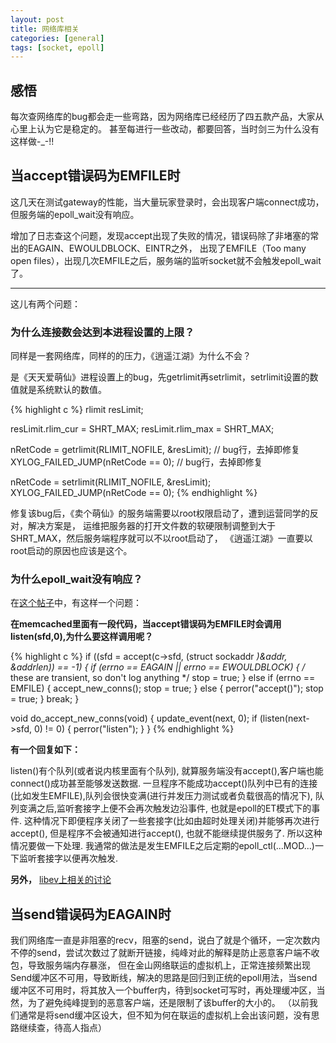 ```yaml
---
layout: post
title: 网络库相关
categories: [general]
tags: [socket, epoll]
---
```


## 感悟 ##
每次查网络库的bug都会走一些弯路，因为网络库已经经历了四五款产品，大家从心里上认为它是稳定的。
甚至每进行一些改动，都要回答，当时剑三为什么没有这样做-_-!!

## 当accept错误码为EMFILE时 ##

这几天在测试gateway的性能，当大量玩家登录时，会出现客户端connect成功，但服务端的epoll_wait没有响应。

增加了日志查这个问题，发现accept出现了失败的情况，错误码除了非堵塞的常出的EAGAIN、EWOULDBLOCK、EINTR之外，
出现了EMFILE（Too many open files），出现几次EMFILE之后，服务端的监听socket就不会触发epoll_wait了。

----------

这儿有两个问题：
### 为什么连接数会达到本进程设置的上限？ ###
同样是一套网络库，同样的的压力，《逍遥江湖》为什么不会？

是《天天爱萌仙》进程设置上的bug，先getrlimit再setrlimit，setrlimit设置的数值就是系统默认的数值。
    
{% highlight c %}
rlimit resLimit;

resLimit.rlim_cur = SHRT_MAX;
resLimit.rlim_max = SHRT_MAX;

nRetCode = getrlimit(RLIMIT_NOFILE, &resLimit); // bug行，去掉即修复
XYLOG_FAILED_JUMP(nRetCode == 0); // bug行，去掉即修复

nRetCode = setrlimit(RLIMIT_NOFILE, &resLimit);
XYLOG_FAILED_JUMP(nRetCode == 0);
{% endhighlight %}

修复该bug后，《卖个萌仙》的服务端需要以root权限启动了，遭到运营同学的反对，解决方案是，
运维把服务器的打开文件数的软硬限制调整到大于SHRT_MAX，然后服务端程序就可以不以root启动了，
《逍遥江湖》一直要以root启动的原因也应该是这个。

### 为什么epoll_wait没有响应？ ###

在[这个帖子](http://bbs.chinaunix.net/thread-1495863-1-1.html)中，有这样一个问题：

**在memcached里面有一段代码，当accept错误码为EMFILE时会调用listen(sfd,0),为什么要这样调用呢？**
    
{% highlight c %}
if ((sfd = accept(c->sfd, (struct sockaddr *)&addr, &addrlen)) == -1) {
    if (errno == EAGAIN || errno == EWOULDBLOCK) {
        /* these are transient, so don't log anything */
        stop = true;
    } else if (errno == EMFILE) {
        accept_new_conns();
        stop = true;
    } else {
        perror("accept()");
        stop = true;
    }
    break;
}

void do_accept_new_conns(void) {
    update_event(next, 0);
    if (listen(next->sfd, 0) != 0) {
        perror("listen");
    }
}
{% endhighlight %}

**有一个回复如下：**

listen()有个队列(或者说内核里面有个队列),
就算服务端没有accept(),客户端也能connect()成功甚至能够发送数据.
一旦程序不能成功accept()队列中已有的连接(比如发生EMFILE),队列会很快变满(进行并发压力测试或者负载很高的情况下),
队列变满之后,监听套接字上便不会再次触发边沿事件,
也就是epoll的ET模式下的事件.
这种情况下即便程序关闭了一些套接字(比如由超时处理关闭)并能够再次进行accept(),
但是程序不会被通知进行accept(), 也就不能继续提供服务了.
所以这种情况要做一下处理.
我通常的做法是发生EMFILE之后定期的epoll_ctl(...MOD...)一下监听套接字以便再次触发.

**另外，**
[libev上相关的讨论](http://search.cpan.org/~mlehmann/EV-4.15/libev/ev.pod#The_special_problem_of_accept\(\)ing_when_you_can't)


## 当send错误码为EAGAIN时 ##

我们网络库一直是非阻塞的recv，阻塞的send，说白了就是个循环，一定次数内不停的send，尝试次数过了就断开链接，纯峰对此的解释是防止恶意客户端不收包，导致服务端内存暴涨，
但在金山网络联运的虚拟机上，正常连接频繁出现Send缓冲区不可用，导致断线，解决的思路是回归到正统的epoll用法，当send缓冲区不可用时，将其放入一个buffer内，待到socket可写时，再处理缓冲区，当然，为了避免纯峰提到的恶意客户端，还是限制了该buffer的大小的。
（以前我们通常是将send缓冲区设大，但不知为何在联运的虚拟机上会出该问题，没有思路继续查，待高人指点）